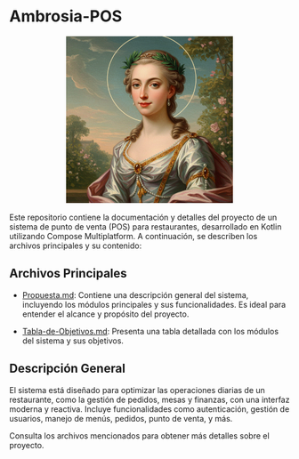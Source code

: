 # Ambrosia-POS

<p align="center">
  <img src="imgs/Ambrosia.png" alt="Ambrosia Logo" width="300"/>
</p>

Este repositorio contiene la documentación y detalles del proyecto de un sistema de punto de venta (POS) para restaurantes, desarrollado en Kotlin utilizando Compose Multiplatform. A continuación, se describen los archivos principales y su contenido:

## Archivos Principales

- [Propuesta.md](Propuesta.md): Contiene una descripción general del sistema, incluyendo los módulos principales y sus funcionalidades. Es ideal para entender el alcance y propósito del proyecto.

- [Tabla-de-Objetivos.md](Tabla-de-Objetivos.md): Presenta una tabla detallada con los módulos del sistema y sus objetivos.
## Descripción General

El sistema está diseñado para optimizar las operaciones diarias de un restaurante, como la gestión de pedidos, mesas y finanzas, con una interfaz moderna y reactiva. Incluye funcionalidades como autenticación, gestión de usuarios, manejo de menús, pedidos, punto de venta, y más.

Consulta los archivos mencionados para obtener más detalles sobre el proyecto.